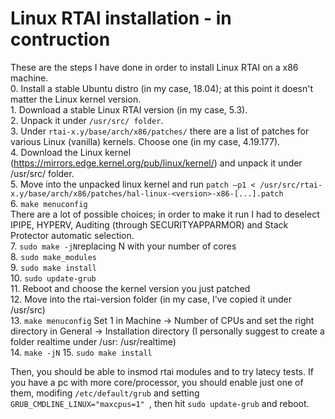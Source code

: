 # Linux RTAI installation - in contruction
These are the steps I have done in order to install Linux RTAI on a x86 machine.  
	0. Install a stable Ubuntu distro (in my case, 18.04); at this point it doesn't matter the Linux kernel version.  
	1. Download a stable Linux RTAI version (in my case, 5.3).  
	2. Unpack it under `/usr/src/ folder`.  
	3. Under `rtai-x.y/base/arch/x86/patches/` there are a list of patches for various Linux (vanilla) kernels. Choose one (in my case, 4.19.177).  
	4. Download the Linux kernel (https://mirrors.edge.kernel.org/pub/linux/kernel/) and unpack it under /usr/src/ folder.  
	5. Move into the unpacked linux kernel and run `patch –p1 < /usr/src/rtai-x.y/base/arch/x86/patches/hal-linux-<version>-x86-[...].patch`  
	6. `make menuconfig`  
		There are a lot of possible choices; in order to make it run I had to deselect IPIPE, HYPERV, Auditing (through SECURITYAPPARMOR) and Stack Protector automatic selection.  
	7. `sudo make -jN`replacing N with your number of cores  
	8. `sudo make_modules`  
	9. `sudo make install`  
	10. `sudo update-grub`  
	11. Reboot and choose the kernel version you just patched  
	12. Move into the rtai-version folder (in my case, I've copied it under /usr/src)  
	13. `make menuconfig`
		Set 1 in Machine -> Number of CPUs and set the right directory in General -> Installation directory (I personally suggest to create a folder realtime under /usr: /usr/realtime)  
	14. `make -jN`
	15. `sudo make install`
	
Then, you should be able to insmod rtai modules and to try latecy tests. If you have a pc with more core/processor, you should enable just one of them, modifing `/etc/default/grub` and setting `GRUB_CMDLINE_LINUX="maxcpus=1" `, then hit `sudo update-grub` and reboot.

		
